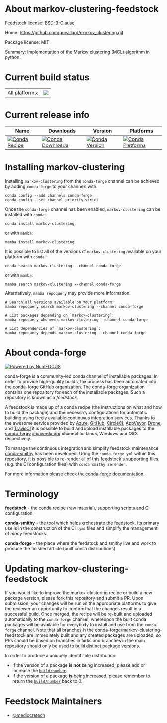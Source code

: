 About markov-clustering-feedstock
=================================

Feedstock license: [BSD-3-Clause](https://github.com/conda-forge/markov-clustering-feedstock/blob/main/LICENSE.txt)

Home: https://github.com/guyallard/markov_clustering.git

Package license: MIT

Summary: Implementation of the Markov clustering (MCL) algorithm in python.

Current build status
====================


<table><tr><td>All platforms:</td>
    <td>
      <a href="https://dev.azure.com/conda-forge/feedstock-builds/_build/latest?definitionId=21926&branchName=main">
        <img src="https://dev.azure.com/conda-forge/feedstock-builds/_apis/build/status/markov-clustering-feedstock?branchName=main">
      </a>
    </td>
  </tr>
</table>

Current release info
====================

| Name | Downloads | Version | Platforms |
| --- | --- | --- | --- |
| [![Conda Recipe](https://img.shields.io/badge/recipe-markov--clustering-green.svg)](https://anaconda.org/conda-forge/markov-clustering) | [![Conda Downloads](https://img.shields.io/conda/dn/conda-forge/markov-clustering.svg)](https://anaconda.org/conda-forge/markov-clustering) | [![Conda Version](https://img.shields.io/conda/vn/conda-forge/markov-clustering.svg)](https://anaconda.org/conda-forge/markov-clustering) | [![Conda Platforms](https://img.shields.io/conda/pn/conda-forge/markov-clustering.svg)](https://anaconda.org/conda-forge/markov-clustering) |

Installing markov-clustering
============================

Installing `markov-clustering` from the `conda-forge` channel can be achieved by adding `conda-forge` to your channels with:

```
conda config --add channels conda-forge
conda config --set channel_priority strict
```

Once the `conda-forge` channel has been enabled, `markov-clustering` can be installed with `conda`:

```
conda install markov-clustering
```

or with `mamba`:

```
mamba install markov-clustering
```

It is possible to list all of the versions of `markov-clustering` available on your platform with `conda`:

```
conda search markov-clustering --channel conda-forge
```

or with `mamba`:

```
mamba search markov-clustering --channel conda-forge
```

Alternatively, `mamba repoquery` may provide more information:

```
# Search all versions available on your platform:
mamba repoquery search markov-clustering --channel conda-forge

# List packages depending on `markov-clustering`:
mamba repoquery whoneeds markov-clustering --channel conda-forge

# List dependencies of `markov-clustering`:
mamba repoquery depends markov-clustering --channel conda-forge
```


About conda-forge
=================

[![Powered by
NumFOCUS](https://img.shields.io/badge/powered%20by-NumFOCUS-orange.svg?style=flat&colorA=E1523D&colorB=007D8A)](https://numfocus.org)

conda-forge is a community-led conda channel of installable packages.
In order to provide high-quality builds, the process has been automated into the
conda-forge GitHub organization. The conda-forge organization contains one repository
for each of the installable packages. Such a repository is known as a *feedstock*.

A feedstock is made up of a conda recipe (the instructions on what and how to build
the package) and the necessary configurations for automatic building using freely
available continuous integration services. Thanks to the awesome service provided by
[Azure](https://azure.microsoft.com/en-us/services/devops/), [GitHub](https://github.com/),
[CircleCI](https://circleci.com/), [AppVeyor](https://www.appveyor.com/),
[Drone](https://cloud.drone.io/welcome), and [TravisCI](https://travis-ci.com/)
it is possible to build and upload installable packages to the
[conda-forge](https://anaconda.org/conda-forge) [anaconda.org](https://anaconda.org/)
channel for Linux, Windows and OSX respectively.

To manage the continuous integration and simplify feedstock maintenance
[conda-smithy](https://github.com/conda-forge/conda-smithy) has been developed.
Using the ``conda-forge.yml`` within this repository, it is possible to re-render all of
this feedstock's supporting files (e.g. the CI configuration files) with ``conda smithy rerender``.

For more information please check the [conda-forge documentation](https://conda-forge.org/docs/).

Terminology
===========

**feedstock** - the conda recipe (raw material), supporting scripts and CI configuration.

**conda-smithy** - the tool which helps orchestrate the feedstock.
                   Its primary use is in the construction of the CI ``.yml`` files
                   and simplify the management of *many* feedstocks.

**conda-forge** - the place where the feedstock and smithy live and work to
                  produce the finished article (built conda distributions)


Updating markov-clustering-feedstock
====================================

If you would like to improve the markov-clustering recipe or build a new
package version, please fork this repository and submit a PR. Upon submission,
your changes will be run on the appropriate platforms to give the reviewer an
opportunity to confirm that the changes result in a successful build. Once
merged, the recipe will be re-built and uploaded automatically to the
`conda-forge` channel, whereupon the built conda packages will be available for
everybody to install and use from the `conda-forge` channel.
Note that all branches in the conda-forge/markov-clustering-feedstock are
immediately built and any created packages are uploaded, so PRs should be based
on branches in forks and branches in the main repository should only be used to
build distinct package versions.

In order to produce a uniquely identifiable distribution:
 * If the version of a package **is not** being increased, please add or increase
   the [``build/number``](https://docs.conda.io/projects/conda-build/en/latest/resources/define-metadata.html#build-number-and-string).
 * If the version of a package **is** being increased, please remember to return
   the [``build/number``](https://docs.conda.io/projects/conda-build/en/latest/resources/define-metadata.html#build-number-and-string)
   back to 0.

Feedstock Maintainers
=====================

* [@mediocretech](https://github.com/mediocretech/)

